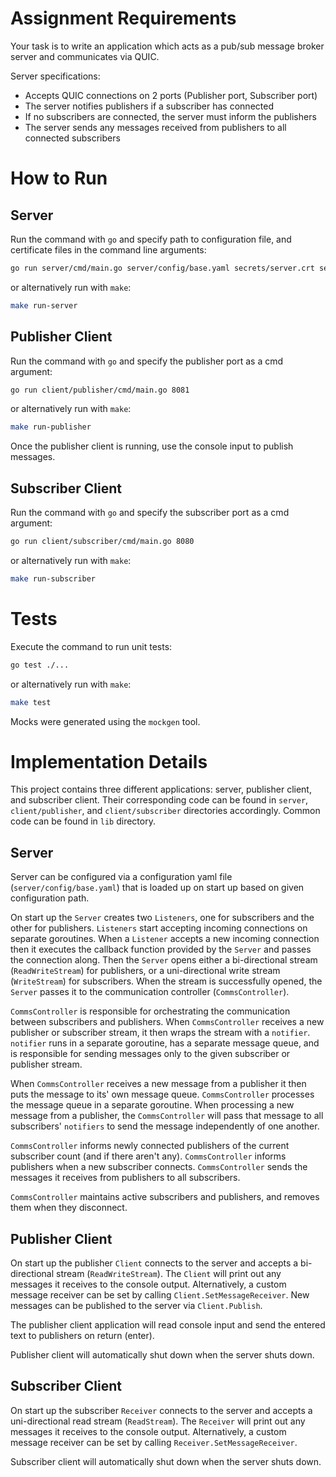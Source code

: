 # Assignment Requirements

Your task is to write an application which acts as a pub/sub message broker server and communicates via QUIC.
 
Server specifications:
* Accepts QUIC connections on 2 ports (Publisher port, Subscriber port)
* The server notifies publishers if a subscriber has connected
* If no subscribers are connected, the server must inform the publishers
* The server sends any messages received from publishers to all connected subscribers

# How to Run

## Server

Run the command with `go` and specify path to configuration file, and certificate files in the command line arguments:
```bash
go run server/cmd/main.go server/config/base.yaml secrets/server.crt secrets/server.key
```
or alternatively run with `make`:
```bash
make run-server
```

## Publisher Client

Run the command with `go` and specify the publisher port as a cmd argument:
```bash
go run client/publisher/cmd/main.go 8081
```
or alternatively run with `make`:
```bash
make run-publisher
```

Once the publisher client is running, use the console input to publish messages.

## Subscriber Client

Run the command with `go` and specify the subscriber port as a cmd argument:
```bash
go run client/subscriber/cmd/main.go 8080
```
or alternatively run with `make`:
```bash
make run-subscriber
```

# Tests

Execute the command to run unit tests:
```bash
go test ./...
```
or alternatively run with `make`:
```bash
make test
```

Mocks were generated using the `mockgen` tool.

# Implementation Details

This project contains three different applications: server, publisher client, and subscriber client. Their corresponding code can be found in `server`, `client/publisher`, and `client/subscriber` directories accordingly. Common code can be found in `lib` directory.

## Server

Server can be configured via a configuration yaml file (`server/config/base.yaml`) that is loaded up on start up based on given configuration path.

On start up the `Server` creates two `Listeners`, one for subscribers and the other for publishers. `Listeners` start accepting incoming connections on separate goroutines. When a `Listener` accepts a new incoming connection then it executes the callback function provided by the `Server` and passes the connection along. Then the `Server` opens either a bi-directional stream (`ReadWriteStream`) for publishers, or a uni-directional write stream (`WriteStream`) for subscribers. When the stream is successfully opened, the `Server` passes it to the communication controller (`CommsController`).

`CommsController` is responsible for orchestrating the communication between subscribers and publishers. When `CommsController` receives a new publisher or subscriber stream, it then wraps the stream with a `notifier`. `notifier` runs in a separate goroutine, has a separate message queue, and is responsible for sending messages only to the given subscriber or publisher stream.

When `CommsController` receives a new message from a publisher it then puts the message to its' own message queue. `CommsController` processes the message queue in a separate goroutine. When processing a new message from a publisher, the `CommsController` will pass that message to all subscribers' `notifiers` to send the message independently of one another.

`CommsController` informs newly connected publishers of the current subscriber count (and if there aren't any). `CommsController` informs publishers when a new subscriber connects. `CommsController` sends the messages it receives from publishers to all subscribers.

`CommsController` maintains active subscribers and publishers, and removes them when they disconnect.

## Publisher Client

On start up the publisher `Client` connects to the server and accepts a bi-directional stream (`ReadWriteStream`). The `Client` will print out any messages it receives to the console output. Alternatively, a custom message receiver can be set by calling `Client.SetMessageReceiver`. New messages can be published to the server via `Client.Publish`.

The publisher client application will read console input and send the entered text to publishers on return (enter).

Publisher client will automatically shut down when the server shuts down.

## Subscriber Client

On start up the subscriber `Receiver` connects to the server and accepts a uni-directional read stream (`ReadStream`). The `Receiver` will print out any messages it receives to the console output. Alternatively, a custom message receiver can be set by calling `Receiver.SetMessageReceiver`.

Subscriber client will automatically shut down when the server shuts down.
